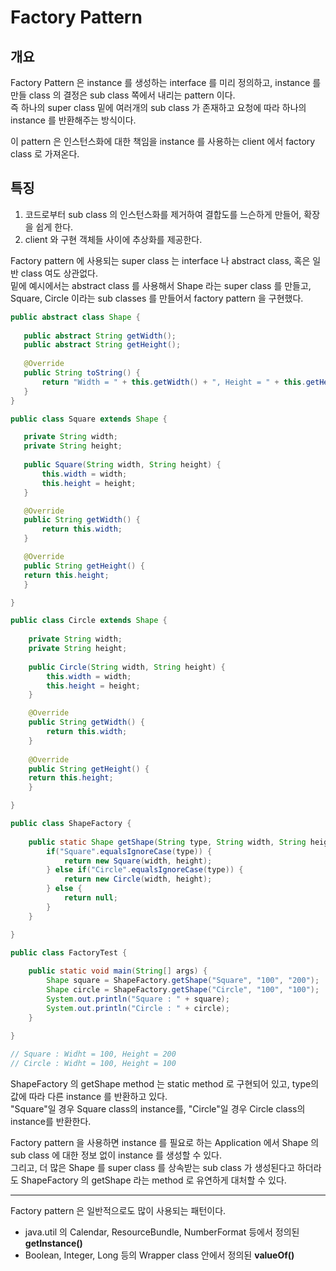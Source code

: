 # Factory Pattern

## 개요

Factory Pattern 은 instance 를 생성하는 interface 를 미리 정의하고, instance 를 만들 class 의 결정은 sub class 쪽에서 내리는 pattern 이다.  
즉 하나의 super class 밑에 여러개의 sub class 가 존재하고 요청에 따라 하나의 instance 를 반환해주는 방식이다.

이 pattern 은 인스턴스화에 대한 책임을 instance 를 사용하는 client 에서 factory class 로 가져온다.

## 특징

1. 코드로부터 sub class 의 인스턴스화를 제거하여 결합도를 느슨하게 만들어, 확장을 쉽게 한다.
2. client 와 구현 객체들 사이에 추상화를 제공한다.

Factory pattern 에 사용되는 super class 는 interface 나 abstract class, 혹은 일반 class 여도 상관없다.  
밑에 예시에서는 abstract class 를 사용해서 Shape 라는 super class 를 만들고, Square, Circle 이라는 sub classes 를 만들어서 factory pattern 을 구현했다.

 ```java
public abstract class Shape {
	
    public abstract String getWidth();
    public abstract String getHeight();
	
    @Override
    public String toString() {
        return "Width = " + this.getWidth() + ", Height = " + this.getHeight();
    }
}
 ```

 ```java
public class Square extends Shape {
 
    private String width;
    private String height;
	
    public Square(String width, String height) {
        this.width = width;
        this.height = height;
    }

    @Override
    public String getWidth() {
        return this.width;
    }
 
    @Override
    public String getHeight() {
    return this.height;
    }

}
 ```

```java
public class Circle extends Shape {
 
    private String width;
    private String height;
	
    public Circle(String width, String height) {
        this.width = width;
        this.height = height;
    }

    @Override
    public String getWidth() {
        return this.width;
    }
 
    @Override
    public String getHeight() {
    return this.height;
    }

}
```

```java
public class ShapeFactory {
 
    public static Shape getShape(String type, String width, String height) {
        if("Square".equalsIgnoreCase(type)) {
            return new Square(width, height);
        } else if("Circle".equalsIgnoreCase(type)) {
            return new Circle(width, height);
        } else {
            return null;
        }
    }

}
```

```java
public class FactoryTest {
 
    public static void main(String[] args) {
        Shape square = ShapeFactory.getShape("Square", "100", "200");
        Shape circle = ShapeFactory.getShape("Circle", "100", "100");
        System.out.println("Square : " + square);
        System.out.println("Circle : " + circle);
    }
 
}

// Square : Widht = 100, Height = 200
// Circle : Widht = 100, Height = 100
```

ShapeFactory 의 getShape method 는 static method 로 구현되어 있고, type의 값에 따라 다른 instance 를 반환하고 있다.  
"Square"일 경우 Square class의 instance를, "Circle"일 경우 Circle class의 instance를 반환한다.

Factory pattern 을 사용하면 instance 를 필요로 하는 Application 에서 Shape 의 sub class 에 대한 정보 없이 instance 를 생성할 수 있다.  
그리고, 더 많은 Shape 를 super class 를 상속받는 sub class 가 생성된다고 하더라도 ShapeFactory 의 getShape 라는 method 로 유연하게 대처할 수 있다.

---

Factory pattern 은 일반적으로도 많이 사용되는 패턴이다.

- java.util 의 Calendar, ResourceBundle, NumberFormat 등에서 정의된 **getInstance()**
- Boolean, Integer, Long 등의 Wrapper class 안에서 정의된 **valueOf()**
